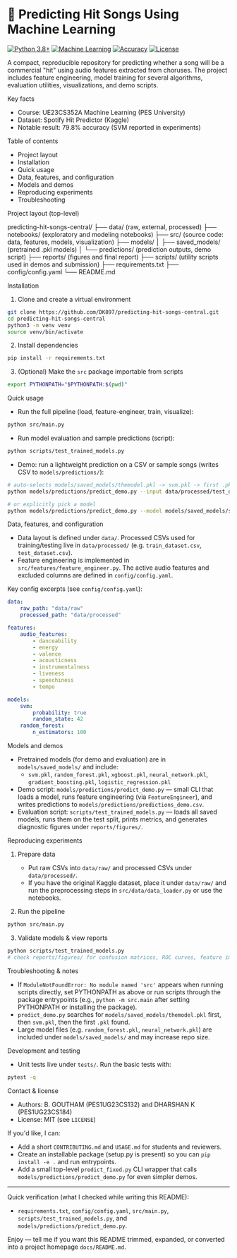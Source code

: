 # 🎵 Predicting Hit Songs Using Machine Learning

[![Python 3.8+](https://img.shields.io/badge/python-3.8+-blue.svg)](https://www.python.org/downloads/)
[![Machine Learning](https://img.shields.io/badge/ML-Scikit--learn-orange.svg)](https://scikit-learn.org/)
[![Accuracy](https://img.shields.io/badge/accuracy-79.8%25-brightgreen.svg)](#-model-performance)
[![License](https://img.shields.io/badge/license-MIT-green.svg)](LICENSE)

A compact, reproducible repository for predicting whether a song will be a commercial "hit" using audio features extracted from choruses. The project includes feature engineering, model training for several algorithms, evaluation utilities, visualizations, and demo scripts.

Key facts
- Course: UE23CS352A Machine Learning (PES University)
- Dataset: Spotify Hit Predictor (Kaggle)
- Notable result: 79.8% accuracy (SVM reported in experiments)

Table of contents
- Project layout
- Installation
- Quick usage
- Data, features, and configuration
- Models and demos
- Reproducing experiments
- Troubleshooting

Project layout (top-level)

predicting-hit-songs-central/
├── data/ (raw, external, processed)
├── notebooks/ (exploratory and modeling notebooks)
├── src/ (source code: data, features, models, visualization)
├── models/
│   ├── saved_models/ (pretrained .pkl models)
│   └── predictions/ (prediction outputs, demo script)
├── reports/ (figures and final report)
├── scripts/ (utility scripts used in demos and submission)
├── requirements.txt
├── config/config.yaml
└── README.md


Installation

1. Clone and create a virtual environment

```bash
git clone https://github.com/DK897/predicting-hit-songs-central.git
cd predicting-hit-songs-central
python3 -m venv venv
source venv/bin/activate
```

2. Install dependencies

```bash
pip install -r requirements.txt
```

3. (Optional) Make the `src` package importable from scripts

```bash
export PYTHONPATH="$PYTHONPATH:$(pwd)"
```


Quick usage

- Run the full pipeline (load, feature-engineer, train, visualize):

```bash
python src/main.py
```

- Run model evaluation and sample predictions (script):

```bash
python scripts/test_trained_models.py
```

- Demo: run a lightweight prediction on a CSV or sample songs (writes CSV to `models/predictions/`):

```bash
# auto-selects models/saved_models/themodel.pkl -> svm.pkl -> first .pkl
python models/predictions/predict_demo.py --input data/processed/test_dataset.csv

# or explicitly pick a model
python models/predictions/predict_demo.py --model models/saved_models/svm.pkl --input data/processed/test_dataset.csv
```


Data, features, and configuration

- Data layout is defined under `data/`. Processed CSVs used for training/testing live in `data/processed/` (e.g. `train_dataset.csv`, `test_dataset.csv`).
- Feature engineering is implemented in `src/features/feature_engineer.py`. The active audio features and excluded columns are defined in `config/config.yaml`.

Key config excerpts (see `config/config.yaml`):

```yaml
data:
	raw_path: "data/raw"
	processed_path: "data/processed"

features:
	audio_features:
		- danceability
		- energy
		- valence
		- acousticness
		- instrumentalness
		- liveness
		- speechiness
		- tempo

models:
	svm:
		probability: true
		random_state: 42
	random_forest:
		n_estimators: 100
```


Models and demos

- Pretrained models (for demo and evaluation) are in `models/saved_models/` and include:
	- `svm.pkl`, `random_forest.pkl`, `xgboost.pkl`, `neural_network.pkl`, `gradient_boosting.pkl`, `logistic_regression.pkl`
- Demo script: `models/predictions/predict_demo.py` — small CLI that loads a model, runs feature engineering (via `FeatureEngineer`), and writes predictions to `models/predictions/predictions_demo.csv`.
- Evaluation script: `scripts/test_trained_models.py` — loads all saved models, runs them on the test split, prints metrics, and generates diagnostic figures under `reports/figures/`.


Reproducing experiments

1. Prepare data
	 - Put raw CSVs into `data/raw/` and processed CSVs under `data/processed/`.
	 - If you have the original Kaggle dataset, place it under `data/raw/` and run the preprocessing steps in `src/data/data_loader.py` or use the notebooks.

2. Run the pipeline

```bash
python src/main.py
```

3. Validate models & view reports

```bash
python scripts/test_trained_models.py
# check reports/figures/ for confusion matrices, ROC curves, feature importance
```


Troubleshooting & notes

- If `ModuleNotFoundError: No module named 'src'` appears when running scripts directly, set PYTHONPATH as above or run scripts through the package entrypoints (e.g., `python -m src.main` after setting PYTHONPATH or installing the package).
- `predict_demo.py` searches for `models/saved_models/themodel.pkl` first, then `svm.pkl`, then the first `.pkl` found.
- Large model files (e.g. `random_forest.pkl`, `neural_network.pkl`) are included under `models/saved_models/` and may increase repo size.


Development and testing

- Unit tests live under `tests/`. Run the basic tests with:

```bash
pytest -q
```

Contact & license

- Authors: B. GOUTHAM (PES1UG23CS132) and DHARSHAN K (PES1UG23CS184)
- License: MIT (see `LICENSE`)


If you'd like, I can:
- Add a short `CONTRIBUTING.md` and `USAGE.md` for students and reviewers.
- Create an installable package (setup.py is present) so you can `pip install -e .` and run entrypoints.
- Add a small top-level `predict_fixed.py` CLI wrapper that calls `models/predictions/predict_demo.py` for even simpler demos.

----

Quick verification (what I checked while writing this README):
- `requirements.txt`, `config/config.yaml`, `src/main.py`, `scripts/test_trained_models.py`, and `models/predictions/predict_demo.py`.

Enjoy — tell me if you want this README trimmed, expanded, or converted into a project homepage `docs/README.md`.


